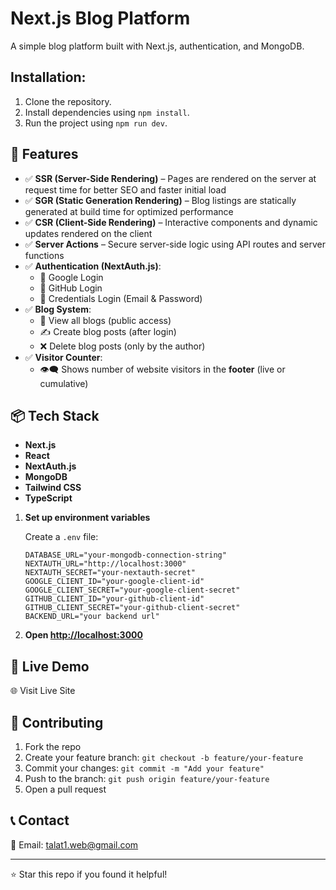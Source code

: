 # Next.js Blog Platform

A simple blog platform built with Next.js, authentication, and MongoDB.

## Installation:

1. Clone the repository.
2. Install dependencies using `npm install`.
3. Run the project using `npm run dev`.



## 🧠 Features

* ✅ **SSR (Server-Side Rendering)** – Pages are rendered on the server at request time for better SEO and faster initial load
* ✅ **SGR (Static Generation Rendering)** – Blog listings are statically generated at build time for optimized performance
* ✅ **CSR (Client-Side Rendering)** – Interactive components and dynamic updates rendered on the client
* ✅ **Server Actions** – Secure server-side logic using API routes and server functions
* ✅ **Authentication (NextAuth.js)**:
   * 🔐 Google Login
   * 🔐 GitHub Login
   * 🔐 Credentials Login (Email & Password)
* ✅ **Blog System**:
   * 📰 View all blogs (public access)
   * ✍️ Create blog posts (after login)
   * ❌ Delete blog posts (only by the author)
* ✅ **Visitor Counter**:
   * 👁️‍🗨️ Shows number of website visitors in the **footer** (live or cumulative)

## 📦 Tech Stack

* **Next.js**
* **React**
* **NextAuth.js**
* **MongoDB**
* **Tailwind CSS**
* **TypeScript**



1. **Set up environment variables**
   
   Create a `.env` file:
   ```env
   DATABASE_URL="your-mongodb-connection-string"
   NEXTAUTH_URL="http://localhost:3000"
   NEXTAUTH_SECRET="your-nextauth-secret"
   GOOGLE_CLIENT_ID="your-google-client-id"
   GOOGLE_CLIENT_SECRET="your-google-client-secret"
   GITHUB_CLIENT_ID="your-github-client-id"
   GITHUB_CLIENT_SECRET="your-github-client-secret"
   BACKEND_URL="your backend url"
   ```


2. **Open [http://localhost:3000](http://localhost:3000)**

## 🔗 Live Demo

🌐 Visit Live Site

## 🙌 Contributing

1. Fork the repo
2. Create your feature branch: `git checkout -b feature/your-feature`
3. Commit your changes: `git commit -m "Add your feature"`
4. Push to the branch: `git push origin feature/your-feature`
5. Open a pull request

## 📞 Contact

📧 Email: talat1.web@gmail.com

---

⭐ Star this repo if you found it helpful!
